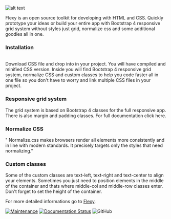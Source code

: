 ![alt text](http://www.sekenikola.com/codes/Flexy/img/logo.jpg)

Flexy is an open source toolkit for developing with HTML and CSS. Quickly prototype your ideas or build your entire app with Bootstrap 4 responsive grid system without styles just grid, normalize css and some additional goodies all in one.

### **Installation**
<br>
Download CSS file and drop into in your project. You will have compiled and minified CSS version. 
Inside you will find Bootstrap 4 responsive grid system, normalize CSS and custom classes to help you code faster all in one file so you don't have to worry and link multiple CSS files in your project.
<br>

### Responsive grid system
The grid system is based on Bootstrap 4 classes for the full responsive app. There is also margin and padding classes. For full documentation click here.

### Normalize CSS
" Normalize.css makes browsers render all elements more consistently and in line with modern standards. It precisely targets only the styles that need normalizing."

### Custom classes
Some of the custom classes are text-left, text-right and text-center to align your elements. Sometimes you just need to position elements in the middle of the container and thats where middle-col and middle-row classes enter. Don't forget to set the height of the container.

For more detailed informations go to [Flexy](https://www.sekenikola.com/codes/Flexy/flexy.html).

[![Maintenance](https://img.shields.io/badge/Maintained%3F-yes-green.svg)](https://github.com/SekeNikola/flexy/graphs/commit-activity)
[![Documentation Status](https://readthedocs.org/projects/ansicolortags/badge/?version=latest)](https://github.com/SekeNikola/flexy)
![GitHub](https://img.shields.io/github/license/mashape/apistatus.svg)
